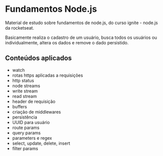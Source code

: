 # Fundamentos Node.js

Material de estudo sobre fundamentos de node.js, do curso ignite - node.js da rocketseat.

Basicamente realiza o cadastro de um usuário, busca todos os usuários ou individualmente, altera os dados e remove o dado persistido.

## Conteúdos aplicados

- watch
- rotas https aplicadas a requisições
- http status
- node streams
- write stream
- read stream
- header de requisição
- buffers
- criação de middlewares
- persistência
- UUID para usuário
- route params
- query params
- parameters e regex
- select, update, delete, insert
- filter params
